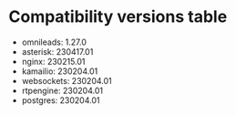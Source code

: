 # Compatibility versions table

* omnileads:  1.27.0
* asterisk:   230417.01
* nginx:      230215.01
* kamailio:   230204.01
* websockets: 230204.01
* rtpengine:  230204.01
* postgres:   230204.01

